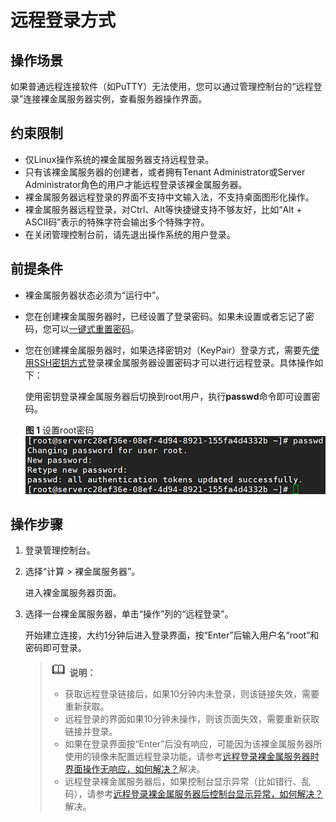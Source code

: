 # 远程登录方式<a name="bms_01_0018"></a>

## 操作场景<a name="section192043306319"></a>

如果普通远程连接软件（如PuTTY）无法使用，您可以通过管理控制台的“远程登录”连接裸金属服务器实例，查看服务器操作界面。

## 约束限制<a name="section4546057154615"></a>

-   仅Linux操作系统的裸金属服务器支持远程登录。
-   只有该裸金属服务器的创建者，或者拥有Tenant Administrator或Server Administrator角色的用户才能远程登录该裸金属服务器。
-   裸金属服务器远程登录的界面不支持中文输入法，不支持桌面图形化操作。
-   裸金属服务器远程登录，对Ctrl、Alt等快捷键支持不够友好，比如“Alt + ASCII码”表示的特殊字符会输出多个特殊字符。
-   在关闭管理控制台前，请先退出操作系统的用户登录。

## 前提条件<a name="section201143143517"></a>

-   裸金属服务器状态必须为“运行中”。
-   您在创建裸金属服务器时，已经设置了登录密码。如果未设置或者忘记了密码，您可以[一键式重置密码](重置裸金属服务器密码.md)。
-   您在创建裸金属服务器时，如果选择密钥对（KeyPair）登录方式，需要先[使用SSH密钥方式](SSH密钥方式登录.md)登录裸金属服务器设置密码才可以进行远程登录。具体操作如下：

    使用密钥登录裸金属服务器后切换到root用户，执行**passwd**命令即可设置密码。

    **图 1**  设置root密码<a name="fig12841654173518"></a>  
    ![](figures/设置root密码.png "设置root密码")


## 操作步骤<a name="section157410149552"></a>

1.  登录管理控制台。
2.  选择“计算 \>  裸金属服务器”。

    进入裸金属服务器页面。

3.  选择一台裸金属服务器，单击“操作”列的“远程登录”。

    开始建立连接，大约1分钟后进入登录界面，按“Enter”后输入用户名“root”和密码即可登录。

    >![](public_sys-resources/icon-note.gif) **说明：**   
    >-   获取远程登录链接后，如果10分钟内未登录，则该链接失效，需要重新获取。  
    >-   远程登录的界面如果10分钟未操作，则该页面失效，需要重新获取链接并登录。  
    >-   如果在登录界面按“Enter”后没有响应，可能因为该裸金属服务器所使用的镜像未配置远程登录功能，请参考[远程登录裸金属服务器时界面操作无响应，如何解决？](https://support.huaweicloud.com/bms_faq/bms_faq_0026.html)解决。  
    >-   远程登录裸金属服务器后，如果控制台显示异常（比如错行、乱码），请参考[远程登录裸金属服务器后控制台显示异常，如何解决？](https://support.huaweicloud.com/bms_faq/bms_faq_0027.html)解决。  


